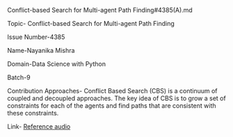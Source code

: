 Conflict-based Search for Multi-agent Path Finding#4385(A).md

Topic- Conflict-based Search for Multi-agent Path Finding

Issue Number-4385

Name-Nayanika Mishra

Domain-Data Science with Python

Batch-9

Contribution Approaches- Conflict Based Search (CBS) is a continuum of coupled and decoupled approaches. The key idea of CBS is to grow a set of constraints for each of the agents and find paths that are consistent with these constraints.

Link- [Reference audio](https://drive.google.com/file/d/1bcuUC8NZNh5IWVnmfDAw-9M3LLLFOUZ8/view?usp=sharing)
